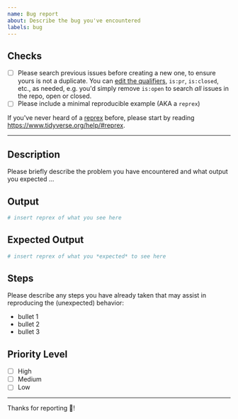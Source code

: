```yaml
---
name: Bug report
about: Describe the bug you've encountered
labels: bug
---
```


## Checks
- [ ] Please search previous issues before creating a new one,
  to ensure yours is not a duplicate. You can
  [edit the qualifiers](https://help.github.com/articles/searching-issues-and-pull-requests/),
  `is:pr`, `is:closed`, etc., as needed, e.g. you'd simply remove `is:open` to
  search _all_ issues in the repo, open or closed.
- [ ] Please include a minimal reproducible example (AKA a `reprex`)

If you've never heard of a [reprex](http://reprex.tidyverse.org/) before,
please start by reading <https://www.tidyverse.org/help/#reprex>.

---


## Description
Please briefly describe the problem you have encountered
and what output you expected ...


## Output
```r
# insert reprex of what you see here 
```

## Expected Output
```r
# insert reprex of what you *expected* to see here 
```

## Steps
Please describe any steps you have already taken that may
assist in reproducing the (unexpected) behavior:

- bullet 1
- bullet 2
- bullet 3


## Priority Level
- [ ] High
- [ ] Medium
- [ ] Low

---

Thanks for reporting :partying_face:!
